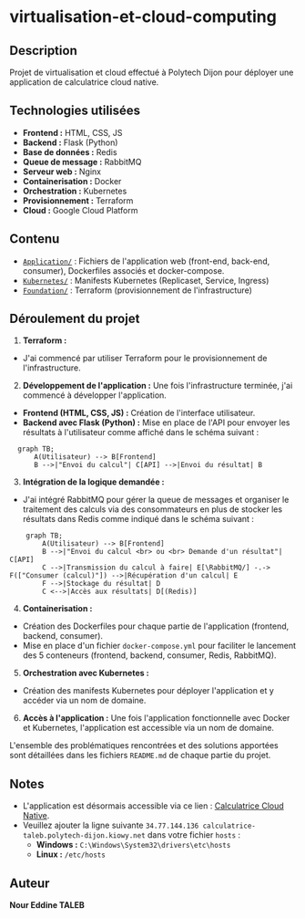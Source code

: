 # virtualisation-et-cloud-computing
## Description
Projet de virtualisation et cloud effectué à Polytech Dijon pour déployer une application de calculatrice cloud native.

## Technologies utilisées

- **Frontend :** HTML, CSS, JS
- **Backend :** Flask (Python)
- **Base de données :** Redis
- **Queue de message :** RabbitMQ
- **Serveur web :** Nginx
- **Containerisation :** Docker
- **Orchestration :** Kubernetes
- **Provisionnement :** Terraform
- **Cloud :** Google Cloud Platform

## Contenu
-  [`Application/`](/Application) : Fichiers de l'application web (front-end, back-end, consumer), Dockerfiles associés et docker-compose.
- [`Kubernetes/`](/Kubernetes) : Manifests Kubernetes (Replicaset, Service, Ingress)
- [`Foundation/`](/Foundation) : Terraform (provisionnement de l'infrastructure)

## Déroulement du projet

1. **Terraform :** 
- J'ai commencé par utiliser Terraform pour le provisionnement de l'infrastructure.


2. **Développement de l'application :** Une fois l'infrastructure terminée, j'ai commencé à développer l'application.
- **Frontend (HTML, CSS, JS) :** Création de l'interface utilisateur.
- **Backend avec Flask (Python) :** Mise en place de l'API pour envoyer les résultats à l'utilisateur comme affiché dans le schéma suivant :

 ```mermaid
   graph TB; 
       A(Utilisateur) --> B[Frontend]
       B -->|"Envoi du calcul"| C[API] -->|Envoi du résultat| B
 ```

3. **Intégration de la logique demandée :** 
- J'ai intégré RabbitMQ pour gérer la queue de messages et organiser le traitement des calculs via des consommateurs en plus de stocker les résultats dans Redis comme indiqué dans le schéma suivant :

```mermaid
    graph TB; 
        A(Utilisateur) --> B[Frontend]
        B -->|"Envoi du calcul <br> ou <br> Demande d'un résultat"| C[API]
        C -->|Transmission du calcul à faire| E[\RabbitMQ/] -.-> F(["Consumer (calcul)"]) -->|Récupération d'un calcul| E
        F -->|Stockage du résultat| D
        C <-->|Accès aux résultats| D[(Redis)]
```

4. **Containerisation :**
  - Création des Dockerfiles pour chaque partie de l'application (frontend, backend, consumer).
  - Mise en place d'un fichier `docker-compose.yml` pour faciliter le lancement des 5 conteneurs (frontend, backend, consumer, Redis, RabbitMQ).

5. **Orchestration avec Kubernetes :**
  - Création des manifests Kubernetes pour déployer l'application et y accéder via un nom de domaine.

6. **Accès à l'application :** Une fois l'application fonctionnelle avec Docker et Kubernetes, l'application est accessible via un nom de domaine.

L'ensemble des problématiques rencontrées et des solutions apportées sont détaillées dans les fichiers `README.md` de chaque partie du projet.

## Notes
- L'application est désormais accessible via ce lien : [Calculatrice Cloud Native](http://calculatrice-taleb.polytech-dijon.kiowy.net).
- Veuillez ajouter la ligne suivante `34.77.144.136 calculatrice-taleb.polytech-dijon.kiowy.net` dans votre fichier `hosts` :
  - **Windows :** `C:\Windows\System32\drivers\etc\hosts`
  - **Linux :** `/etc/hosts`

## Auteur
**Nour Eddine TALEB**

